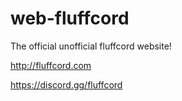 # web-fluffcord
The official unofficial fluffcord website!

http://fluffcord.com

https://discord.gg/fluffcord
